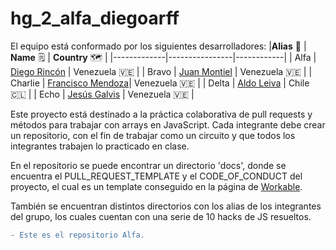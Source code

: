 # hg_2_alfa_diegoarff

El equipo está conformado por los siguientes desarrolladores:
|**Alias** 👀 | **Name** 🗒️ | **Country** 🗺️ |
|-------------|----------------|------------|
| Alfa    | [Diego Rincón](https://www.github.com/diegoarff) | Venezuela 🇻🇪 |
| Bravo   | [Juan Montiel]() | Venezuela 🇻🇪 |
| Charlie | [Francisco Mendoza](https://github.com/fmbalza)| Venezuela 🇻🇪 |
| Delta   | [Aldo Leiva](https://github.com/AldoxLH) | Chile 🇨🇱 |
| Echo    | [Jesús Galvis](https://www.github.com/jgalvis414) | Venezuela 🇻🇪 |



Este proyecto está destinado a la práctica colaborativa de pull requests y métodos para trabajar con arrays en JavaScript. 
Cada integrante debe crear un repositorio, con el fin de trabajar como un circuito y que todos los integrantes
trabajen lo practicado en clase.

En el repositorio se puede encontrar un directorio 'docs', donde se encuentra el PULL_REQUEST_TEMPLATE y el CODE_OF_CONDUCT del proyecto,
el cual es un template conseguido en la página de [Workable](https://resources.workable.com/employee-code-of-conduct-company-policy#).

También se encuentran distintos directorios con los alias de los integrantes del grupo, los cuales cuentan con una serie de 10 hacks de JS resueltos.

```diff
- Este es el repositorio Alfa.
```

